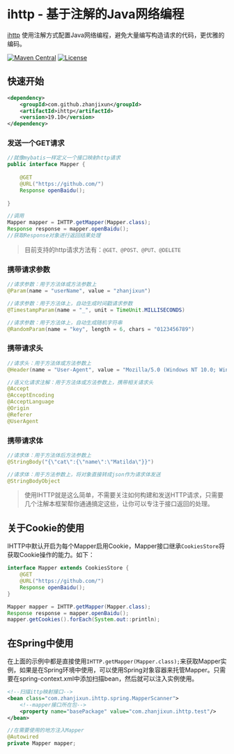 # ihttp - 基于注解的Java网络编程

[ihttp]( https://github.com/zhanjixun/ihttp ) 使用注解方式配置Java网络编程，避免大量编写构造请求的代码，更优雅的编码。

[![Maven Central](https://maven-badges.herokuapp.com/maven-central/com.github.zhanjixun/ihttp/badge.svg)](https://mvnrepository.com/artifact/com.github.zhanjixun/ihttp)
[![License](http://img.shields.io/:license-apache-brightgreen.svg)](http://www.apache.org/licenses/LICENSE-2.0.html)

## 快速开始

```xml
<dependency>
    <groupId>com.github.zhanjixun</groupId>
    <artifactId>ihttp</artifactId>
    <version>19.10</version>
</dependency>
```

### 发送一个GET请求

```java
//就像mybatis一样定义一个接口映射http请求
public interface Mapper {
    
    @GET
    @URL("https://github.com/")
    Response openBaidu();
    
}

//调用
Mapper mapper = IHTTP.getMapper(Mapper.class);
Response response = mapper.openBaidu();
//获取Response对象进行返回结果处理
```

> 目前支持的http请求方法有：`@GET、@POST、@PUT、@DELETE`

### 携带请求参数

```java
//请求参数：用于方法体或方法参数上
@Param(name = "userName", value = "zhanjixun")

//请求参数：用于方法体上，自动生成时间戳请求参数
@TimestampParam(name = "_", unit = TimeUnit.MILLISECONDS)

//请求参数：用于方法体上，自动生成随机字符串
@RandomParam(name = "key", length = 6, chars = "0123456789")
```

### 携带请求头

```java
//请求头：用于方法体或方法参数上
@Header(name = "User-Agent", value = "Mozilla/5.0 (Windows NT 10.0; Win64; x64) AppleWebKit/537.36 (KHTML, like Gecko) Chrome/69.0.3497.92 Safari/537.36")

//语义化请求注解：用于方法体或方法参数上，携带相关请求头
@Accept
@AcceptEncoding
@AcceptLanguage
@Origin
@Referer
@UserAgent
```

### 携带请求体

```java
//请求体：用于方法体后方法参数上
@StringBody("{\"cat\":{\"name\":\"Matilda\"}}")

//请求体：用于方法参数上，将对象直接转成json作为请求体发送
@StringBodyObject
```

> 使用IHTTP就是这么简单，不需要关注如何构建和发送HTTP请求，只需要几个注解本框架帮你通通搞定这些，让你可以专注于接口返回的处理。

## 关于Cookie的使用

IHTTP中默认开启为每个Mapper启用Cookie，Mapper接口继承`CookiesStore`将获取Cookie操作的能力。如下：

```java
interface Mapper extends CookiesStore {
    @GET
    @URL("https://github.com/")
    Response openBaidu();
}

Mapper mapper = IHTTP.getMapper(Mapper.class);
Response response = mapper.openBaidu();
mapper.getCookies().forEach(System.out::println);

```

## 在Spring中使用

在上面的示例中都是直接使用`IHTTP.getMapper(Mapper.class);`来获取Mapper实例，如果是在Spring环境中使用，可以使用Spring对象容器来托管Mapper。只需要在spring-context.xml中添加扫描bean，然后就可以注入实例使用。

```xml
<!--扫描ittp映射接口-->
<bean class="com.zhanjixun.ihttp.spring.MapperScanner">
    <!--mapper接口所在包-->
    <property name="basePackage" value="com.zhanjixun.ihttp.test"/>
</bean>
```

```java
//在需要使用的地方注入Mapper
@Autowired
private Mapper mapper;

```

